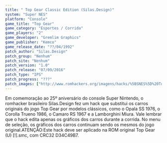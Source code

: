 ```yaml
---
title: " Top Gear Classic Edition (Silas.Design)"
system: "Super NES"
platform: "Console"
game_title: "Top Gear"
game_category: "Esportes / Corrida"
game_players: "2"
game_developer: "Gremlim Graphics"
game_publisher: "Kemco"
game_release_date: "??/04/1992"
patch_author: "Silas.Design"
patch_group: "Nenhum"
patch_site: "Nenhum"
patch_version: "1.0"
patch_release: "07/09/2016"
patch_type: "IPS"
patch_progress: "???"
patch_images: ["http://www.romhackers.org/imagens/hacks/%5BSNES%5D%20Top%20Gear%20Classic%20Edition%20-%20Silas_Design%20-%201.png","http://www.romhackers.org/imagens/hacks/%5BSNES%5D%20Top%20Gear%20Classic%20Edition%20-%20Silas_Design%20-%202.png","http://www.romhackers.org/imagens/hacks/%5BSNES%5D%20Top%20Gear%20Classic%20Edition%20-%20Silas_Design%20-%203.png"]
---
```

Em comemoração ao 25º aniversário do console Super Nintendo, o romhacker brasileiro Silas.Design fez um hack que substitui os carros originais do jogo Top Gear por modelos clássicos, como o Opala SS 1976, o Corolla Trueno 1986, o Camaro RS 1967 e a Lamborghini Miura. Vale lembrar que o hack edita apenas os gráficos dos carros durante a corrida. No menu de seleção, os gráficos dos carros continuam sendo os mesmos do jogo original.ATENÇÃO:Este hack deve ser aplicado na ROM original Top Gear (U) [!].smc, com CRC32 D34C49B7.